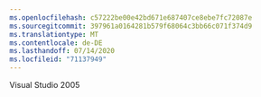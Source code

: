 ```yaml
---
ms.openlocfilehash: c57222be00e42bd671e687407ce8ebe7fc72087e
ms.sourcegitcommit: 397961a0164281b579f68064c3bb66c071f374d9
ms.translationtype: MT
ms.contentlocale: de-DE
ms.lasthandoff: 07/14/2020
ms.locfileid: "71137949"
---
```

Visual Studio 2005